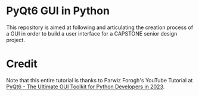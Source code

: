 # PyQt6 GUI in Python
This repository is aimed at following and articulating the creation process of a GUI in order to build a user interface for a CAPSTONE senior design project.

# Credit
Note that this entire tutorial is thanks to Parwiz Forogh's YouTube Tutorial at [PyQt6 - The Ultimate GUI Toolkit for Python Developers in 2023](https://youtu.be/_16NK5LZPes?si=4e_72eY-PwwBHf30).